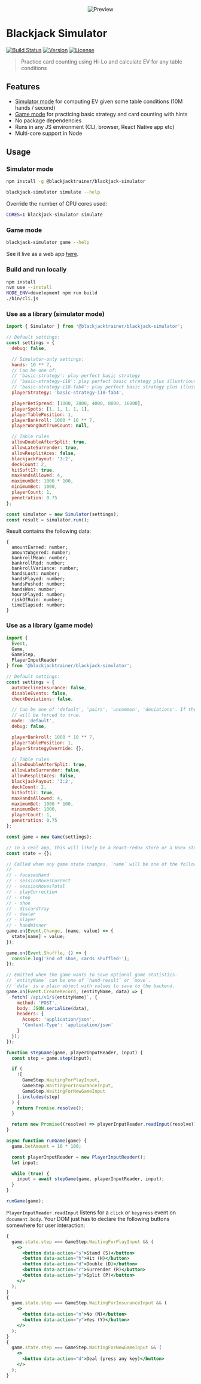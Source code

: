 <p align="center">
  <img src="https://github.com/mhluska/blackjack-simulator/raw/master/preview.gif" alt="Preview" />
</p>

# Blackjack Simulator

<a href="https://github.com/mhluska/blackjack-simulator/actions"><img src="https://github.com/mhluska/blackjack-simulator/workflows/tests/badge.svg?branch=master" alt="Build Status" /></a>
<a href="https://www.npmjs.com/package/@blackjacktrainer/blackjack-simulator"><img src="https://img.shields.io/npm/v/@blackjacktrainer/blackjack-simulator.svg" alt="Version"></a>
<a href="https://github.com/mhluska/blackjack-simulator/blob/master/LICENSE"><img src="https://img.shields.io/github/license/mhluska/blackjack-simulator" alt="License"></a>

> Practice card counting using Hi-Lo and calculate EV for any table conditions

## Features

- [Simulator mode](https://mhluska.github.io/simulations) for computing EV given some table conditions (10M hands / second)
- [Game mode](https://blackjacktrainer.app) for practicing basic strategy and card counting with hints
- No package dependencies
- Runs in any JS environment (CLI, browser, React Native app etc)
- Multi-core support in Node

## Usage

### Simulator mode

```sh
npm install -g @blackjacktrainer/blackjack-simulator
```

```sh
blackjack-simulator simulate --help
```

Override the number of CPU cores used:

```sh
CORES=1 blackjack-simulator simulate
```

### Game mode

```sh
blackjack-simulator game --help
```

See it live as a web app [here](https://blackjacktrainer.app).

### Build and run locally

```sh
npm install
nvm use --install
NODE_ENV=development npm run build
./bin/cli.js
```

### Use as a library (simulator mode)

```js
import { Simulator } from '@blackjacktrainer/blackjack-simulator';

// Default settings:
const settings = {
  debug: false,

  // Simulator-only settings:
  hands: 10 ** 7,
  // Can be one of:
  // 'basic-strategy': play perfect basic strategy
  // 'basic-strategy-i18': play perfect basic strategy plus illustrious 18
  // 'basic-strategy-i18-fab4': play perfect basic strategy plus illustrious 18 + fab 4
  playerStrategy: 'basic-strategy-i18-fab4',

  playerBetSpread: [1000, 2000, 4000, 8000, 16000],
  playerSpots: [1, 1, 1, 1, 1],
  playerTablePosition: 1,
  playerBankroll: 1000 * 10 ** 7,
  playerWongOutTrueCount: null,

  // Table rules
  allowDoubleAfterSplit: true,
  allowLateSurrender: true,
  allowResplitAces: false,
  blackjackPayout: '3:2',
  deckCount: 2,
  hitSoft17: true,
  maxHandsAllowed: 4,
  maximumBet: 1000 * 100,
  minimumBet: 1000,
  playerCount: 1,
  penetration: 0.75
};

const simulator = new Simulator(settings);
const result = simulator.run();
```

Result contains the following data:

```
{
  amountEarned: number;
  amountWagered: number;
  bankrollMean: number;
  bankrollRqd: number;
  bankrollVariance: number;
  handsLost: number;
  handsPlayed: number;
  handsPushed: number;
  handsWon: number;
  hoursPlayed: number;
  riskOfRuin: number;
  timeElapsed: number;
}
```

### Use as a library (game mode)

```js
import {
  Event,
  Game,
  GameStep,
  PlayerInputReader
} from '@blackjacktrainer/blackjack-simulator';

// Default settings:
const settings = {
  autoDeclineInsurance: false,
  disableEvents: false,
  checkDeviations: false,

  // Can be one of 'default', 'pairs', 'uncommon', 'deviations'. If the mode is set to 'deviations', `checkDeviations`
  // will be forced to true.
  mode: 'default',
  debug: false,

  playerBankroll: 1000 * 10 ** 7,
  playerTablePosition: 1,
  playerStrategyOverride: {},

  // Table rules
  allowDoubleAfterSplit: true,
  allowLateSurrender: false,
  allowResplitAces: false,
  blackjackPayout: '3:2',
  deckCount: 2,
  hitSoft17: true,
  maxHandsAllowed: 4,
  maximumBet: 1000 * 100,
  minimumBet: 1000,
  playerCount: 1,
  penetration: 0.75
};

const game = new Game(settings);

// In a real app, this will likely be a React-redux store or a Vuex store.
const state = {};

// Called when any game state changes. `name` will be one of the following:
//
// - focusedHand
// - sessionMovesCorrect
// - sessionMovesTotal
// - playCorrection
// - step
// - shoe
// - discardTray
// - dealer
// - player
// - handWinner
game.on(Event.Change, (name, value) => {
  state[name] = value;
});

game.on(Event.Shuffle, () => {
  console.log('End of shoe, cards shuffled!');
});

// Emitted when the game wants to save optional game statistics.
// `entityName` can be one of `hand-result` or `move`.
// `data` is a plain object with values to save to the backend.
game.on(Event.CreateRecord, (entityName, data) => {
  fetch(`/api/v1/${entityName}`, {
    method: 'POST',
    body: JSON.serialize(data),
    headers: {
      Accept: 'application/json',
      'Content-Type': 'application/json'
    }
  });
});

function stepGame(game, playerInputReader, input) {
  const step = game.step(input);

  if (
    ![
      GameStep.WaitingForPlayInput,
      GameStep.WaitingForInsuranceInput,
      GameStep.WaitingForNewGameInput
    ].includes(step)
  ) {
    return Promise.resolve();
  }

  return new Promise((resolve) => playerInputReader.readInput(resolve));
}

async function runGame(game) {
  game.betAmount = 10 * 100;

  const playerInputReader = new PlayerInputReader();
  let input;

  while (true) {
    input = await stepGame(game, playerInputReader, input);
  }
}

runGame(game);
```

`PlayerInputReader.readInput` listens for a `click` or `keypress`
event on `document.body`. Your DOM just has to declare the following buttons
somewhere for user interaction:

```jsx
{
  game.state.step === GameStep.WaitingForPlayInput && (
    <>
      <button data-action="s">Stand (S)</button>
      <button data-action="h">Hit (H)</button>
      <button data-action="d">Double (D)</button>
      <button data-action="r">Surrender (R)</button>
      <button data-action="p">Split (P)</button>
    </>
  );
}
{
  game.state.step === GameStep.WaitingForInsuranceInput && (
    <>
      <button data-action="n">No (N)</button>
      <button data-action="y">Yes (Y)</button>
    </>
  );
}
{
  game.state.step === GameStep.WaitingForNewGameInput && (
    <>
      <button data-action="d">Deal (press any key)</button>
    </>
  );
}
```
